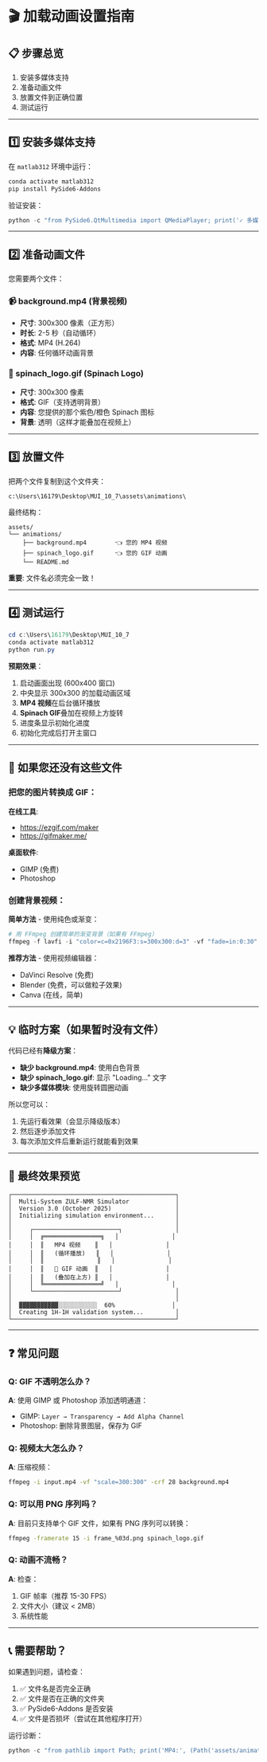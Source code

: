 # 🎬 加载动画设置指南

## 📋 步骤总览

1. 安装多媒体支持
2. 准备动画文件
3. 放置文件到正确位置
4. 测试运行

---

## 1️⃣ 安装多媒体支持

在 `matlab312` 环境中运行：

```powershell
conda activate matlab312
pip install PySide6-Addons
```

验证安装：
```powershell
python -c "from PySide6.QtMultimedia import QMediaPlayer; print('✓ 多媒体模块安装成功')"
```

---

## 2️⃣ 准备动画文件

您需要两个文件：

### 📹 background.mp4 (背景视频)
- **尺寸**: 300x300 像素（正方形）
- **时长**: 2-5 秒（自动循环）
- **格式**: MP4 (H.264)
- **内容**: 任何循环动画背景

### 🎨 spinach_logo.gif (Spinach Logo)
- **尺寸**: 300x300 像素
- **格式**: GIF（支持透明背景）
- **内容**: 您提供的那个紫色/橙色 Spinach 图标
- **背景**: 透明（这样才能叠加在视频上）

---

## 3️⃣ 放置文件

把两个文件复制到这个文件夹：

```
c:\Users\16179\Desktop\MUI_10_7\assets\animations\
```

最终结构：
```
assets/
└── animations/
    ├── background.mp4        👈 您的 MP4 视频
    ├── spinach_logo.gif      👈 您的 GIF 动画
    └── README.md
```

**重要**: 文件名必须完全一致！

---

## 4️⃣ 测试运行

```powershell
cd c:\Users\16179\Desktop\MUI_10_7
conda activate matlab312
python run.py
```

**预期效果**：
1. 启动画面出现 (600x400 窗口)
2. 中央显示 300x300 的加载动画区域
3. **MP4 视频**在后台循环播放
4. **Spinach GIF**叠加在视频上方旋转
5. 进度条显示初始化进度
6. 初始化完成后打开主窗口

---

## 🔧 如果您还没有这些文件

### 把您的图片转换成 GIF：

**在线工具**:
- https://ezgif.com/maker
- https://gifmaker.me/

**桌面软件**:
- GIMP (免费)
- Photoshop

### 创建背景视频：

**简单方法** - 使用纯色或渐变：
```powershell
# 用 FFmpeg 创建简单的渐变背景（如果有 FFmpeg）
ffmpeg -f lavfi -i "color=c=0x2196F3:s=300x300:d=3" -vf "fade=in:0:30" background.mp4
```

**推荐方法** - 使用视频编辑器：
- DaVinci Resolve (免费)
- Blender (免费，可以做粒子效果)
- Canva (在线，简单)

---

## 💡 临时方案（如果暂时没有文件）

代码已经有**降级方案**：

- **缺少 background.mp4**: 使用白色背景
- **缺少 spinach_logo.gif**: 显示 "Loading..." 文字
- **缺少多媒体模块**: 使用旋转圆圈动画

所以您可以：
1. 先运行看效果（会显示降级版本）
2. 然后逐步添加文件
3. 每次添加文件后重新运行就能看到效果

---

## 🎯 最终效果预览

```
┌──────────────────────────────────────────────┐
│  Multi-System ZULF-NMR Simulator             │
│  Version 3.0 (October 2025)                  │
│  Initializing simulation environment...      │
│                                              │
│     ┌────────────────────────┐               │
│     │  ╔════════════════╗   │               │
│     │  ║   MP4 视频    ║   │               │
│     │  ║   (循环播放)   ║   │               │
│     │  ║               ║   │               │
│     │  ║   🎨 GIF 动画  ║   │               │
│     │  ║   (叠加在上方) ║   │               │
│     │  ╚════════════════╝   │               │
│     └────────────────────────┘               │
│                                              │
│  ▓▓▓▓▓▓▓▓▓▓▓░░░░░░░░░░░  60%                │
│  Creating 1H-1H validation system...         │
└──────────────────────────────────────────────┘
```

---

## ❓ 常见问题

### Q: GIF 不透明怎么办？
**A**: 使用 GIMP 或 Photoshop 添加透明通道：
- GIMP: `Layer → Transparency → Add Alpha Channel`
- Photoshop: 删除背景图层，保存为 GIF

### Q: 视频太大怎么办？
**A**: 压缩视频：
```bash
ffmpeg -i input.mp4 -vf "scale=300:300" -crf 28 background.mp4
```

### Q: 可以用 PNG 序列吗？
**A**: 目前只支持单个 GIF 文件，如果有 PNG 序列可以转换：
```bash
ffmpeg -framerate 15 -i frame_%03d.png spinach_logo.gif
```

### Q: 动画不流畅？
**A**: 检查：
1. GIF 帧率（推荐 15-30 FPS）
2. 文件大小（建议 < 2MB）
3. 系统性能

---

## 📞 需要帮助？

如果遇到问题，请检查：
1. ✅ 文件名是否完全正确
2. ✅ 文件是否在正确的文件夹
3. ✅ PySide6-Addons 是否安装
4. ✅ 文件是否损坏（尝试在其他程序打开）

运行诊断：
```powershell
python -c "from pathlib import Path; print('MP4:', (Path('assets/animations/background.mp4')).exists()); print('GIF:', (Path('assets/animations/spinach_logo.gif')).exists())"
```
